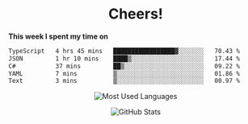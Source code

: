 <h1 align="center">Cheers!</h1>

**This week I spent my time on**
<!--START_SECTION:waka-->

```txt
TypeScript   4 hrs 45 mins   █████████████████▓░░░░░░░   70.43 %
JSON         1 hr 10 mins    ████▒░░░░░░░░░░░░░░░░░░░░   17.44 %
C#           37 mins         ██▒░░░░░░░░░░░░░░░░░░░░░░   09.22 %
YAML         7 mins          ▒░░░░░░░░░░░░░░░░░░░░░░░░   01.86 %
Text         3 mins          ▒░░░░░░░░░░░░░░░░░░░░░░░░   00.97 %
```

<!--END_SECTION:waka-->

<p align="center"><img src="https://github-readme-stats.vercel.app/api/top-langs/?username=thnkrn&layout=compact&hide=html&theme=tokyonight" alt="Most Used Languages" /></p>

<p align="center"><img src="https://github-readme-stats.vercel.app/api?username=thnkrn&show_icons=true&count_private=true&theme=tokyonight&show=reviews&hide_rank=false&rank_icon=github" alt="GitHub Stats" /></p>

<!-- <p align="center"><a href="https://wakatime.com"><img src="https://wakatime.com/share/@thnkrn/40092326-d1bd-471b-89da-9a7c63939402.png" /></p>
 -->
